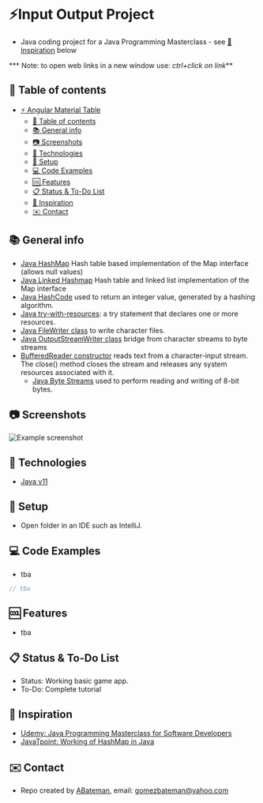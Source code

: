# :zap:Input Output Project
 
* Java coding project for a Java Programming Masterclass - see [:clap: Inspiration](#clap-inspiration) below

*** Note: to open web links in a new window use: _ctrl+click on link_**

## :page_facing_up: Table of contents

* [:zap: Angular Material Table](#zap-angular-material-table)
  * [:page_facing_up: Table of contents](#page_facing_up-table-of-contents)
  * [:books: General info](#books-general-info)
  * [:camera: Screenshots](#camera-screenshots)
  * [:signal_strength: Technologies](#signal_strength-technologies)
  * [:floppy_disk: Setup](#floppy_disk-setup)
  * [:computer: Code Examples](#computer-code-examples)
  * [:cool: Features](#cool-features)
  * [:clipboard: Status & To-Do List](#clipboard-status--to-do-list)
  * [:clap: Inspiration](#clap-inspiration)
  * [:envelope: Contact](#envelope-contact)

## :books: General info

* [Java HashMap](https://docs.oracle.com/javase/8/docs/api/java/util/HashMap.html) Hash table based implementation of the Map interface (allows null values)
* [Java Linked Hashmap](https://docs.oracle.com/javase/8/docs/api/java/util/LinkedHashMap.html) Hash table and linked list implementation of the Map interface
* [Java HashCode](https://www.baeldung.com/java-hashcode) used to return an integer value, generated by a hashing algorithm.
* [Java try-with-resources](https://docs.oracle.com/javase/tutorial/essential/exceptions/tryResourceClose.html): a try statement that declares one or more resources.
* [Java FileWriter class](https://docs.oracle.com/javase/7/docs/api/java/io/FileWriter.html) to write character files.
* [Java OutputStreamWriter class](https://docs.oracle.com/javase/7/docs/api/java/io/OutputStreamWriter.html) bridge from character streams to byte streams
* [BufferedReader constructor](https://docs.oracle.com/javase/8/docs/api/java/io/BufferedReader.html) reads text from a character-input stream. The close() method
  closes the stream and releases any system resources associated with it.
  * [Java Byte Streams](https://docs.oracle.com/javase/tutorial/essential/io/bytestreams.html) used to perform reading and writing of 8-bit bytes.

## :camera: Screenshots

![Example screenshot](./img/java.jpg)

## :signal_strength: Technologies

* [Java v11](https://www.java.com/en/)

## :floppy_disk: Setup

* Open folder in an IDE such as IntelliJ.

## :computer: Code Examples

* tba

```java
// tba
```

## :cool: Features

* tba

## :clipboard: Status & To-Do List

* Status: Working basic game app.
* To-Do: Complete tutorial

## :clap: Inspiration

* [Udemy: Java Programming Masterclass for Software Developers](https://www.udemy.com/course/java-the-complete-java-developer-course/learn/lecture/3561816#overview)
* [JavaTpoint: Working of HashMap in Java](https://www.javatpoint.com/working-of-hashmap-in-java)

## :envelope: Contact

* Repo created by [ABateman](https://www.andrewbateman.org), email: gomezbateman@yahoo.com
